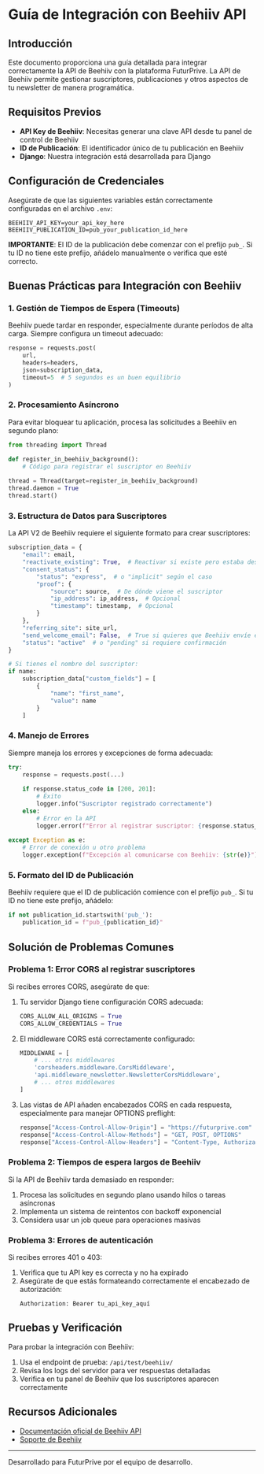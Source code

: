 # Guía de Integración con Beehiiv API

## Introducción

Este documento proporciona una guía detallada para integrar correctamente la API de Beehiiv con la plataforma FuturPrive. La API de Beehiiv permite gestionar suscriptores, publicaciones y otros aspectos de tu newsletter de manera programática.

## Requisitos Previos

- **API Key de Beehiiv**: Necesitas generar una clave API desde tu panel de control de Beehiiv
- **ID de Publicación**: El identificador único de tu publicación en Beehiiv
- **Django**: Nuestra integración está desarrollada para Django

## Configuración de Credenciales

Asegúrate de que las siguientes variables están correctamente configuradas en el archivo `.env`:

```
BEEHIIV_API_KEY=your_api_key_here
BEEHIIV_PUBLICATION_ID=pub_your_publication_id_here
```

**IMPORTANTE**: El ID de la publicación debe comenzar con el prefijo `pub_`. Si tu ID no tiene este prefijo, añádelo manualmente o verifica que esté correcto.

## Buenas Prácticas para Integración con Beehiiv

### 1. Gestión de Tiempos de Espera (Timeouts)

Beehiiv puede tardar en responder, especialmente durante períodos de alta carga. Siempre configura un timeout adecuado:

```python
response = requests.post(
    url,
    headers=headers,
    json=subscription_data,
    timeout=5  # 5 segundos es un buen equilibrio
)
```

### 2. Procesamiento Asíncrono

Para evitar bloquear tu aplicación, procesa las solicitudes a Beehiiv en segundo plano:

```python
from threading import Thread

def register_in_beehiiv_background():
    # Código para registrar el suscriptor en Beehiiv
    
thread = Thread(target=register_in_beehiiv_background)
thread.daemon = True
thread.start()
```

### 3. Estructura de Datos para Suscriptores

La API V2 de Beehiiv requiere el siguiente formato para crear suscriptores:

```python
subscription_data = {
    "email": email,
    "reactivate_existing": True,  # Reactivar si existe pero estaba desuscrito
    "consent_status": {
        "status": "express",  # o "implicit" según el caso
        "proof": {
            "source": source,  # De dónde viene el suscriptor
            "ip_address": ip_address,  # Opcional
            "timestamp": timestamp,  # Opcional
        }
    },
    "referring_site": site_url,
    "send_welcome_email": False,  # True si quieres que Beehiiv envíe el email
    "status": "active"  # o "pending" si requiere confirmación
}

# Si tienes el nombre del suscriptor:
if name:
    subscription_data["custom_fields"] = [
        {
            "name": "first_name",
            "value": name
        }
    ]
```

### 4. Manejo de Errores

Siempre maneja los errores y excepciones de forma adecuada:

```python
try:
    response = requests.post(...)
    
    if response.status_code in [200, 201]:
        # Éxito
        logger.info("Suscriptor registrado correctamente")
    else:
        # Error en la API
        logger.error(f"Error al registrar suscriptor: {response.status_code} - {response.text}")
        
except Exception as e:
    # Error de conexión u otro problema
    logger.exception(f"Excepción al comunicarse con Beehiiv: {str(e)}")
```

### 5. Formato del ID de Publicación

Beehiiv requiere que el ID de publicación comience con el prefijo `pub_`. Si tu ID no tiene este prefijo, añádelo:

```python
if not publication_id.startswith('pub_'):
    publication_id = f"pub_{publication_id}"
```

## Solución de Problemas Comunes

### Problema 1: Error CORS al registrar suscriptores

Si recibes errores CORS, asegúrate de que:

1. Tu servidor Django tiene configuración CORS adecuada:
   ```python
   CORS_ALLOW_ALL_ORIGINS = True
   CORS_ALLOW_CREDENTIALS = True
   ```

2. El middleware CORS está correctamente configurado:
   ```python
   MIDDLEWARE = [
       # ... otros middlewares
       'corsheaders.middleware.CorsMiddleware',
       'api.middleware_newsletter.NewsletterCorsMiddleware',
       # ... otros middlewares
   ]
   ```

3. Las vistas de API añaden encabezados CORS en cada respuesta, especialmente para manejar OPTIONS preflight:
   ```python
   response["Access-Control-Allow-Origin"] = "https://futurprive.com"
   response["Access-Control-Allow-Methods"] = "GET, POST, OPTIONS"
   response["Access-Control-Allow-Headers"] = "Content-Type, Authorization, X-Requested-With"
   ```

### Problema 2: Tiempos de espera largos de Beehiiv

Si la API de Beehiiv tarda demasiado en responder:

1. Procesa las solicitudes en segundo plano usando hilos o tareas asíncronas
2. Implementa un sistema de reintentos con backoff exponencial
3. Considera usar un job queue para operaciones masivas

### Problema 3: Errores de autenticación

Si recibes errores 401 o 403:

1. Verifica que tu API key es correcta y no ha expirado
2. Asegúrate de que estás formateando correctamente el encabezado de autorización:
   ```
   Authorization: Bearer tu_api_key_aquí
   ```

## Pruebas y Verificación

Para probar la integración con Beehiiv:

1. Usa el endpoint de prueba: `/api/test/beehiiv/`
2. Revisa los logs del servidor para ver respuestas detalladas
3. Verifica en tu panel de Beehiiv que los suscriptores aparecen correctamente

## Recursos Adicionales

- [Documentación oficial de Beehiiv API](https://developers.beehiiv.com/)
- [Soporte de Beehiiv](https://www.beehiiv.com/kb)

---

Desarrollado para FuturPrive por el equipo de desarrollo.

